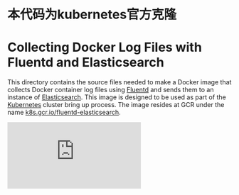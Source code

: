 # 本代码为kubernetes官方克隆

# Collecting Docker Log Files with Fluentd and Elasticsearch
This directory contains the source files needed to make a Docker image
that collects Docker container log files using [Fluentd][fluentd]
and sends them to an instance of [Elasticsearch][elasticsearch].
This image is designed to be used as part of the [Kubernetes][kubernetes]
cluster bring up process. The image resides at GCR under the name
[k8s.gcr.io/fluentd-elasticsearch][image].

[fluentd]: http://www.fluentd.org/
[elasticsearch]: https://www.elastic.co/products/elasticsearch
[kubernetes]: https://kubernetes.io
[image]: https://k8s.gcr.io/fluentd-elasticsearch

[![Analytics](https://kubernetes-site.appspot.com/UA-36037335-10/GitHub/cluster/addons/fluentd-elasticsearch/fluentd-es-image/README.md?pixel)]()
